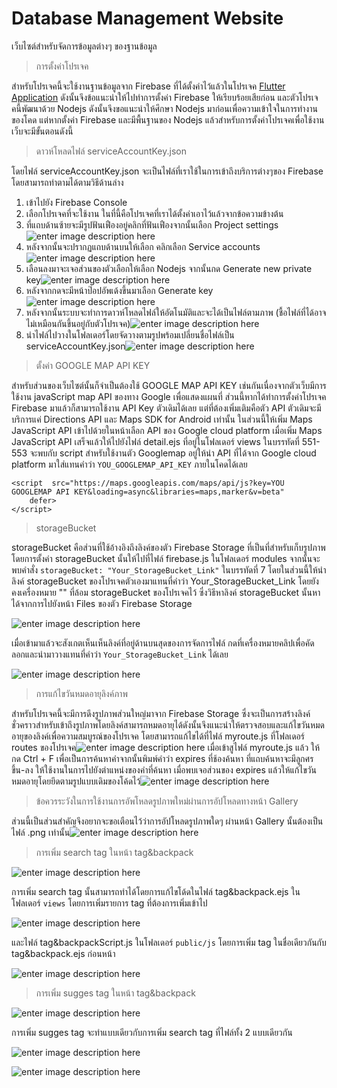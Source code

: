 # Database Management Website
เว็บไซต์สำหรับจัดการข้อมูลต่างๆ ของฐานข้อมูล

> การตั้งค่าโปรเจค

สำหรับโปรเจคนี้จะใช้งานฐานข้อมูลจาก Firebase ที่ได้ตั้งค่าไว้แล้วในโปรเจค [Flutter Application](https://github.com/MANON-T/Newbie_Camping/tree/main/Flutter%20Application) ดังนั้นจึงข้อแนะนำให้ไปทำการตั้งค่า Firebase ให้เรียบร้อยเสียก่อน และตัวโปรเจคนี้พัฒนาด้วย Nodejs ดังนั้นจึงขอแนะนำให้ศึกษา Nodejs มาก่อนเพื่อความเข้าใจในการทำงานของโคด แต่หากตั้งค่า Firebase และมีพื้นฐานของ Nodejs แล้วสำหรับการตั้งค่าโปรเจคเพื่อใช้งานเว็บจะมีขั้นตอนดังนี้

> ดาวห์โหลดไฟล์ serviceAccountKey.json

โดยไฟล์ serviceAccountKey.json จะเป็นไฟล์ที่เราใช้ในการเข้าถึงบริการต่างๆของ Firebase โดยสามารถทำตามได้ตามวิธีด้านล่าง

 1. เข้าไปยัง Firebase Console
 2. เลือกโปรเจคที่จะใช้งาน ในที่นี้คือโปรเจคที่เราได้ตั้งค่าเอาไว้แล้วจากข้อความข้างต้น
 3. ที่แถบด้านซ้ายจะมีรูปฟันเฟืองอยู่คลิกที่ฟันเฟืองจากนั้นเลือก Project settings![enter image description here](https://github.com/MANON-T/Newbie_Camping/blob/main/Tutorial%20Material/Web%20Application/get_serviceAccountKey_1.png)
 4. หลังจากนั้นจะปรากฏแถบด้านบนให้เลือก คลิกเลือก Service accounts![enter image description here](https://github.com/MANON-T/Newbie_Camping/blob/main/Tutorial%20Material/Web%20Application/get_serviceAccountKey_2.png)
 5. เลือนลงมาจะเจอส่วนของตัวเลือกให้เลือก Nodejs จากนั้นกด Generate new private key![enter image description here](https://github.com/MANON-T/Newbie_Camping/blob/main/Tutorial%20Material/Web%20Application/get_serviceAccountKey_3.png)
 6. หลังจากกดจะมีหน้าป๊อปอัพเด้งขึ้นมาเลือก Generate key![enter image description here](https://github.com/MANON-T/Newbie_Camping/blob/main/Tutorial%20Material/Web%20Application/get_serviceAccountKey_4.png)
 7. หลังจากนั้นระบบจะทำการดาวห์โหลดไฟล์ให้อัตโนมัติและจะได้เป็นไฟล์ตามภาพ (ชื้อไฟล์ที่ได้อาจไม่เหมือนกันขึ้นอยู่กับตัวโปรเจค)![enter image description here](https://github.com/MANON-T/Newbie_Camping/blob/main/Tutorial%20Material/Web%20Application/get_serviceAccountKey_5.png)
 8. นำไฟล์ไปวางในโฟลเดอร์โดยจัดวางตามรูปพร้อมเปลี่ยนชื่อไฟล์เป็น serviceAccountKey.json![enter image description here](https://github.com/MANON-T/Newbie_Camping/blob/main/Tutorial%20Material/Web%20Application/get_serviceAccountKey_6.png)

> ตั้งค่า GOOGLE MAP API KEY

สำหรับส่วนของเว็บไซต์นั้นก็จำเป็นต้องใช้ GOOGLE MAP API KEY เช่นกันเนื่องจากตัวเว็บมีการใช้งาน javaScript map API ของทาง Google เพื่อแสดงแผนที่ ส่วนนี้หากได้ทำการตั้งค่าโปรเจค Firebase มาแล้วก็สามารถใช้งาน API Key ตัวเดิมได้เลย แต่ที่ต้องเพิ่มเติมคือตัว API ตัวเดิมจะมีบริการแค่ Directions API และ Maps SDK for Android เท่านั้น ในส่วนนี้ให้เพิ่ม Maps JavaScript API เข้าไปด้วยในหน้าเลือก API ของ Google cloud platform เมื่อเพิ่ม Maps JavaScript API เสร็จแล้วให้ไปยังไฟล์ detail.ejs ที่อยู่ในโฟลเดอร์ views ในบรรทัดที่ 551-553 จะพบกับ script สำหรับใช้งานตัว Googlemap อยู่ให้นำ API ที่ได้จาก Google cloud platform มาใส่แทนคำว่า `YOU_GOOGLEMAP_API_KEY` ภายในโคดได้เลย

    <script  src="https://maps.googleapis.com/maps/api/js?key=YOU GOOGLEMAP API KEY&loading=async&libraries=maps,marker&v=beta"
		defer>
	</script>

> storageBucket

storageBucket คือส่วนที่ใช้อ้างอิงถึงลิงค์ของตัว Firebase Storage ที่เป็นที่สำหรับเก็บรูปภาพ โดยการตั้งค่า storageBucket นั้นให้ไปที่ไฟล์ firebase.js ในโฟลเดอร์ modules จากนั้นจะพบคำสั่ง `storageBucket: "Your_StorageBucket_Link"` ในบรรทัดที่ 7 โดยในส่วนนี้ให้นำลิงค์ storageBucket ของโปรเจคตัวเองมาแทนที่คำว่า Your_StorageBucket_Link โดยยังคงเครื่องหมาย "" ที่ล้อม storageBucket ของโปรเจคไว้ ซึ่งวิธีหาลิงค์ storageBucket นั้นหาได้จากการไปยังหน้า Files ของตัว Firebase Storage

![enter image description here](https://github.com/MANON-T/Newbie_Camping/blob/main/Tutorial%20Material/Firebase%20Storage%20bar/File.png)

เมื่อเข้ามาแล้วจะสังเกตเห็นเห็นลิงค์ที่อยู่ด้านบนสุดของการจัดการไฟล์ กดที่เครื่องหมายคลิปเพื่อคัดลอกและนำมาวางแทนที่คำว่า `Your_StorageBucket_Link` ได้เลย

![enter image description here](https://github.com/MANON-T/Newbie_Camping/blob/main/Tutorial%20Material/Web%20Application/get_storageBucket_link.png)
 
> การแก้ไขวันหมดอายุลิงค์ภาพ

สำหรับโปรเจคนี้จะมีการดึงรูปภาพส่วนใหญ่มาจาก Firebase Storage ซึ่งจะเป็นการสร้างลิงค์ชั่วคราวสำหรับเข้าถึงรูปภาพโดยลิงค์สามารถหมดอายุได้ดังนั้นจึงแนะนำให้ตรวจสอบและแก้ไขวันหมดอายุของลิงค์เพื่อความสมบูรณ์ของโปรเจค โดยสามารถแก้ไขได้ที่ไฟล์ myroute.js ที่โฟลเดอร์ routes ของโปรเจค![enter image description here](https://github.com/MANON-T/Newbie_Camping/blob/main/Tutorial%20Material/Web%20Application/expires_change_1.png)
เมื่อเข้าสูไฟล์ myroute.js แล้ว ให้กด Ctrl + F เพื่อเป็นการค้นหาคำจากนั้นพิมพ์คำว่า expires ที่ช้องค้นหา ที่แถบค้นหาจะมีลูกศร ขึ้น-ลง ให้ใช้งานในการไปยังตำแหน่งของคำที่ค้นหา เมื่อพบเจอส่วนของ expires แล้วให้แก้ไขวันหมดอายุโดยยึดตามรูปแบบเดิมของโค้ดไว้![enter image description here](https://github.com/MANON-T/Newbie_Camping/blob/main/Tutorial%20Material/Web%20Application/expires_change_2.png)

> ข้อควรระวังในการใช้งานการอัพโหลดรูปภาพใหม่ผ่านการอัปโหลดทางหน้า Gallery

ส่วนนี้เป็นส่วนสำคัญจึงอยากจะขอเตือนไว้ว่าการอัปโหลดรูปภาพใดๆ ผ่านหน้า Gallery นั้นต้องเป็นไฟล์ .png เท่านั้น![enter image description here](https://github.com/MANON-T/Newbie_Camping/blob/main/Tutorial%20Material/Web%20Application/gallery_upload_warning.png)

> การเพิ่ม search tag ในหน้า tag&backpack

![enter image description here](https://github.com/MANON-T/Newbie_Camping/blob/main/Tutorial%20Material/Web%20Application/Add_Tag_1.png)

การเพิ่ม search tag นั้นสามารถทำได้โดยการแก้ไขโด้ดในไฟล์ tag&backpack.ejs ในโฟลเดอร์ `views` โดยการเพิ่มรายการ tag ที่ต้องการเพิ่มเข้าไป

![enter image description here](https://github.com/MANON-T/Newbie_Camping/blob/main/Tutorial%20Material/Web%20Application/Add_Tag_2.png)

และไฟล์ tag&backpackScript.js ในโฟลเดอร์ `public/js` โดยการเพิ่ม tag ในชื่อเดียวกันกับ tag&backpack.ejs ก่อนหน้า

![enter image description here](https://github.com/MANON-T/Newbie_Camping/blob/main/Tutorial%20Material/Web%20Application/Add_Tag_3.png)

> การเพิ่ม sugges tag ในหน้า tag&backpack

![enter image description here](https://github.com/MANON-T/Newbie_Camping/blob/main/Tutorial%20Material/Web%20Application/Add_suggesTag_1.png)

การเพิ่ม sugges tag จะทำแบบเดียวกับการเพิ่ม search tag ที่ไฟล์ทั้ง 2 แบบเดียวกัน

![enter image description here](https://github.com/MANON-T/Newbie_Camping/blob/main/Tutorial%20Material/Web%20Application/Add_suggesTag_2.png)

![enter image description here](https://github.com/MANON-T/Newbie_Camping/blob/main/Tutorial%20Material/Web%20Application/Add_suggesTag_3.png)